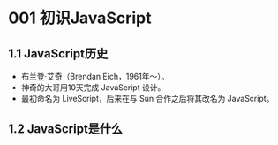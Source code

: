 # 001 初识JavaScript

## 1.1 JavaScript历史

* 布兰登·艾奇（Brendan Eich，1961年～）。
* 神奇的大哥用10天完成 JavaScript 设计。
* 最初命名为 LiveScript，后来在与 Sun 合作之后将其改名为 JavaScript。



## 1.2 JavaScript是什么